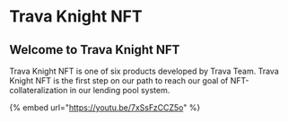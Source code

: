 # Trava Knight NFT

## Welcome to Trava Knight NFT

Trava Knight NFT is one of six products developed by Trava Team. Trava Knight NFT is the first step on our path to reach our goal of NFT-collateralization in our lending pool system.

{% embed url="https://youtu.be/7xSsFzCCZ5o" %}
